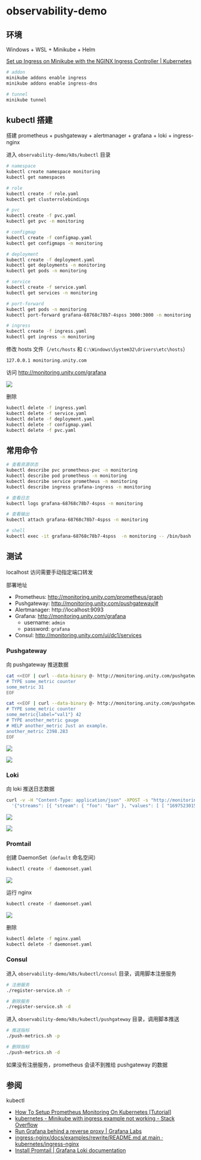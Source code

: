 # observability-demo

## 环境

Windows + WSL + Minikube + Helm

[Set up Ingress on Minikube with the NGINX Ingress Controller | Kubernetes](https://kubernetes.io/docs/tasks/access-application-cluster/ingress-minikube/)

```bash
# addon
minikube addons enable ingress
minikube addons enable ingress-dns

# tunnel
minikube tunnel
```

## kubectl 搭建

搭建 prometheus + pushgateway + alertmanager + grafana + loki + ingress-nginx

进入 `observability-demo/k8s/kubectl` 目录

```bash
# namespace
kubectl create namespace monitoring
kubectl get namespaces

# role
kubectl create -f role.yaml
kubectl get clusterrolebindings

# pvc
kubectl create -f pvc.yaml
kubectl get pvc -n monitoring

# configmap
kubectl create -f configmap.yaml
kubectl get configmaps -n monitoring

# deployment
kubectl create -f deployment.yaml
kubectl get deployments -n monitoring
kubectl get pods -n monitoring

# service
kubectl create -f service.yaml
kubectl get services -n monitoring

# port-forward
kubectl get pods -n monitoring
kubectl port-forward grafana-68768c78b7-4spss 3000:3000 -n monitoring

# ingress
kubectl create -f ingress.yaml
kubectl get ingress -n monitoring
```

修改 hosts 文件（`/etc/hosts` 和 `C:\Windows\System32\drivers\etc\hosts`）

```
127.0.0.1 monitoring.unity.com
```

访问 http://monitoring.unity.com/grafana

![](images/grafana.png)

删除

```bash
kubectl delete -f ingress.yaml
kubectl delete -f service.yaml
kubectl delete -f deployment.yaml
kubectl delete -f configmap.yaml
kubectl delete -f pvc.yaml
```

## 常用命令

```bash
# 查看资源状态
kubectl describe pvc prometheus-pvc -n monitoring
kubectl describe pod prometheus -n monitoring
kubectl describe service prometheus -n monitoring
kubectl describe ingress grafana-ingress -n monitoring

# 查看日志
kubectl logs grafana-68768c78b7-4spss -n monitoring

# 查看输出
kubectl attach grafana-68768c78b7-4spss -n monitoring

# shell
kubectl exec -it grafana-68768c78b7-4spss  -n monitoring -- /bin/bash
```

## 测试

localhost 访问需要手动指定端口转发

部署地址
- Prometheus: http://monitoring.unity.com/prometheus/graph
- Pushgateway: http://monitoring.unity.com/pushgateway/#
- Alertmanager: http://localhost:9093
- Grafana: http://monitoring.unity.com/grafana
  - username: `admin`
  - password: `grafana`
- Consul: http://monitoring.unity.com/ui/dc1/services

### Pushgateway

向 pushgateway 推送数据

```bash
cat <<EOF | curl --data-binary @- http://monitoring.unity.com/pushgateway/metrics/job/some_job
# TYPE some_metric counter
some_metric 31
EOF

cat <<EOF | curl --data-binary @- http://monitoring.unity.com/pushgateway/metrics/job/some_job/instance/some_instance
# TYPE some_metric counter
some_metric{label="val1"} 42
# TYPE another_metric gauge
# HELP another_metric Just an example.
another_metric 2398.283
EOF
```

![](images/pushgateway.png)

![](images/grafana-metric.png)

### Loki

向 loki 推送日志数据

```bash
curl -v -H "Content-Type: application/json" -XPOST -s "http://monitoring.unity.com/loki/loki/api/v1/push" --data-raw \
  '{"streams": [{ "stream": { "foo": "bar" }, "values": [ [ "1697523015000000000", "fizzbuzz" ] ] }]}'
```

![](images/loki-post.png)

![](images/grafana-loki.png)


### Promtail

创建 DaemonSet（`default` 命名空间）

```bash
kubectl create -f daemonset.yaml
```

![](images/promtail-daemonset.png)

运行 nginx

```bash
kubectl create -f daemonset.yaml
```

![](images/promtail-nginx.png)

删除

```bash
kubectl delete -f nginx.yaml
kubectl delete -f daemonset.yaml
```

### Consul

进入 `observability-demo/k8s/kubectl/consul` 目录，调用脚本注册服务

```bash
# 注册服务
./register-service.sh -r

# 删除服务
./register-service.sh -d
```

进入 `observability-demo/k8s/kubectl/pushgateway` 目录，调用脚本推送

```bash
# 推送指标
./push-metrics.sh -p

# 删除指标
./push-metrics.sh -d
```

如果没有注册服务，prometheus 会读不到推给 pushgateway 的数据

## 参阅

kubectl
- [How To Setup Prometheus Monitoring On Kubernetes [Tutorial]](https://devopscube.com/setup-prometheus-monitoring-on-kubernetes/)
- [kubernetes - Minikube with ingress example not working - Stack Overflow](https://stackoverflow.com/questions/58561682/minikube-with-ingress-example-not-working)
- [Run Grafana behind a reverse proxy | Grafana Labs](https://grafana.com/tutorials/run-grafana-behind-a-proxy/)
- [ingress-nginx/docs/examples/rewrite/README.md at main · kubernetes/ingress-nginx](https://github.com/kubernetes/ingress-nginx/blob/main/docs/examples/rewrite/README.md)
- [Install Promtail | Grafana Loki documentation](https://grafana.com/docs/loki/latest/send-data/promtail/installation/)
